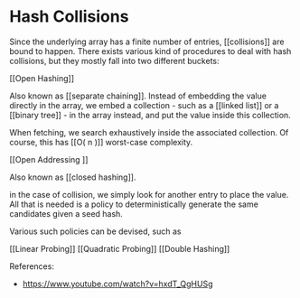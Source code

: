 # Hash Collisions

Since the underlying array has a finite number of entries, [[collisions]] are bound to happen.
There exists various kind of procedures to deal with hash collisions, but they mostly fall into two different buckets:

[[Open Hashing]]

Also known as [[separate chaining]]. Instead of embedding the value directly in the array, we embed a collection - such as a [[linked list]] or a [[binary tree]] - in the array instead, and put the value inside this collection.

When fetching, we search exhaustively inside the associated collection. Of course, this has [[O( n )]] worst-case complexity.

[[Open Addressing ]]

Also known as [[closed hashing]].

in the case of collision, we simply look for another entry to place the value. All that is needed is a policy to deterministically generate the same candidates given a seed hash.

Various such policies can be devised, such as

[[Linear Probing]]
[[Quadratic Probing]]
[[Double Hashing]]

References:

* <https://www.youtube.com/watch?v=hxdT_QgHUSg>
